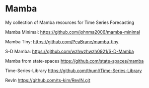 # Mamba
My collection of Mamba resources for Time Series Forecasting

Mamba Minimal:
https://github.com/johnma2006/mamba-minimal

Mamba Tiny:
https://github.com/PeaBrane/mamba-tiny

S-D Mamba:
https://github.com/wzhwzhwzh0921/S-D-Mamba

Mamba from state-spaces
https://github.com/state-spaces/mamba

Time-Series-Library
https://github.com/thuml/Time-Series-Library

RevIn
https://github.com/ts-kim/RevIN.git

